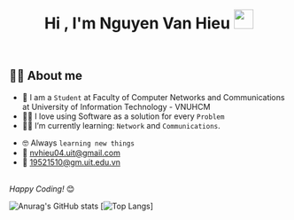 <h1 align="center">Hi , I'm Nguyen Van Hieu <img src="https://media.giphy.com/media/hvRJCLFzcasrR4ia7z/giphy.gif" width="35"></h1>
<p align="center">
  
</p>


<br>

## :sassy_man:  About me
- :school: I am a `Student` at Faculty of Computer Networks and Communications at University of Information Technology - VNUHCM
- :technologist: I love using Software as a solution for every `Problem`
- :student: I’m currently learning: `Network` and `Communications`.
<!-- - :thinking: I’m currently open for: `An Intern` or a new `job opportunity`, this is [MY RESUME](https://drive.google.com/file/d/1gdiny_4f5TVbSdfyAQxokLMMrBTi054P/view?usp=sharing). -->
- :nerd_face: Always `learning new things`
- 📧 nvhieu04.uit@gmail.com
- 🏫 19521510@gm.uit.edu.vn

<br>
<i>Happy Coding!</i> 😊

![Anurag's GitHub stats](https://github-readme-stats.vercel.app/api?username=nvhieu-04&show_icons=true&theme=outrun)
[![Top Langs](https://github-readme-stats.vercel.app/api/top-langs/?username=nvhieu-04&layout=compact)]
</p>

